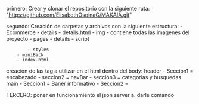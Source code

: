 primero: Crear y clonar el repositorio con la siguiente ruta:
"https://github.com/ElisabethOspinaG/MAKAIA.git"

segundo: Creación de carpetas y archivos con la siguiente estructura:
        - Ecommerce
            - details
                - details.html
            - img
                - contiene todas las imagenes del proyecto
            - pages
                - details
            - script

            - styles
        - miniBack
        - index.html
creacion de las tag a utilizar en el html dentro del body: 
header  - Sección1 = encabezado
        - seccion2 = navBar
        - sección3 = categorias y busquedas
main    - Sección1 = Baner informativo
        - Seccion2 = 



TERCERO: poner en funcionamiento el json server 
a. darle comando 